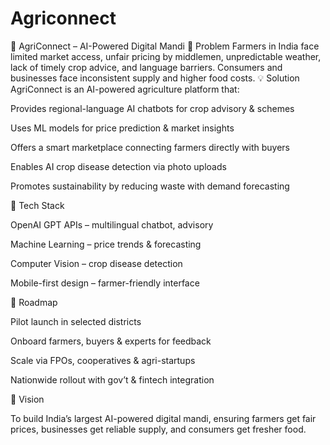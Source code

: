 # Agriconnect
🌱 AgriConnect – AI-Powered Digital Mandi
🚜 Problem
Farmers in India face limited market access, unfair pricing by middlemen, unpredictable weather, lack of timely crop advice, and language barriers. Consumers and businesses face inconsistent supply and higher food costs.
💡 Solution
AgriConnect is an AI-powered agriculture platform that:

Provides regional-language AI chatbots for crop advisory & schemes

Uses ML models for price prediction & market insights

Offers a smart marketplace connecting farmers directly with buyers

Enables AI crop disease detection via photo uploads

Promotes sustainability by reducing waste with demand forecasting

🔧 Tech Stack

OpenAI GPT APIs – multilingual chatbot, advisory

Machine Learning – price trends & forecasting

Computer Vision – crop disease detection

Mobile-first design – farmer-friendly interface

🚀 Roadmap

Pilot launch in selected districts

Onboard farmers, buyers & experts for feedback

Scale via FPOs, cooperatives & agri-startups

Nationwide rollout with gov’t & fintech integration

📌 Vision

To build India’s largest AI-powered digital mandi, ensuring farmers get fair prices, businesses get reliable supply, and consumers get fresher food.
